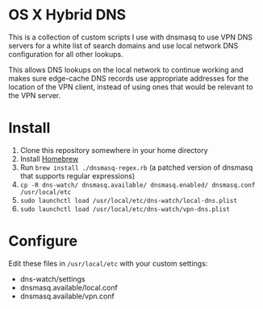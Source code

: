 OS X Hybrid DNS
===============

This is a collection of custom scripts I use with dnsmasq to use
VPN DNS servers for a white list of search domains and use
local network DNS configuration for all other lookups.

This allows DNS lookups on the local network to continue working
and makes sure edge-cache DNS records use appropriate addresses
for the location of the VPN client, instead of using ones that
would be relevant to the VPN server.

Install
=======

1. Clone this repository somewhere in your home directory
1. Install [Homebrew](http://brew.sh/)
1. Run `brew install ./dnsmasq-regex.rb` (a patched version of dnsmasq that supports regular expressions)
1. `cp -R dns-watch/ dnsmasq.available/ dnsmasq.enabled/ dnsmasq.conf /usr/local/etc`
1. `sudo launchctl load /usr/local/etc/dns-watch/local-dns.plist`
1. `sudo launchctl load /usr/local/etc/dns-watch/vpn-dns.plist`

Configure
=========

Edit these files in `/usr/local/etc` with your custom settings:

* dns-watch/settings
* dnsmasq.available/local.conf
* dnsmasq.available/vpn.conf